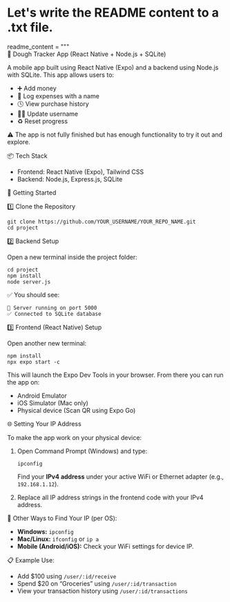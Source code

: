 # Let's write the README content to a .txt file.

readme_content = """\
💸 Dough Tracker App (React Native + Node.js + SQLite)

A mobile app built using React Native (Expo) and a backend using Node.js with SQLite. This app allows users to:

- ➕ Add money  
- 💸 Log expenses with a name  
- 🕓 View purchase history  
- 🧑‍💼 Update username  
- ♻️ Reset progress  

⚠️ The app is not fully finished but has enough functionality to try it out and explore.

📦 Tech Stack

- Frontend: React Native (Expo), Tailwind CSS
- Backend: Node.js, Express.js, SQLite

🚀 Getting Started

1️⃣ Clone the Repository

    git clone https://github.com/YOUR_USERNAME/YOUR_REPO_NAME.git
    cd project

2️⃣ Backend Setup

Open a new terminal inside the project folder:

    cd project
    npm install
    node server.js

✅ You should see:

    🚀 Server running on port 5000
    ✅ Connected to SQLite database

3️⃣ Frontend (React Native) Setup

Open another new terminal:

    npm install
    npx expo start -c

This will launch the Expo Dev Tools in your browser. From there you can run the app on:

- Android Emulator
- iOS Simulator (Mac only)
- Physical device (Scan QR using Expo Go)

🌐 Setting Your IP Address

To make the app work on your physical device:

1. Open Command Prompt (Windows) and type:

       ipconfig

   Find your **IPv4 address** under your active WiFi or Ethernet adapter (e.g., `192.168.1.12`).

2. Replace all IP address strings in the frontend code with your IPv4 address.

📱 Other Ways to Find Your IP (per OS):

- **Windows:** `ipconfig`
- **Mac/Linux:** `ifconfig` or `ip a`
- **Mobile (Android/iOS):** Check your WiFi settings for device IP.

📋 Example Use:

- Add $100 using `/user/:id/receive`
- Spend $20 on “Groceries” using `/user/:id/transaction`
- View your transaction history using `/user/:id/transactions`
